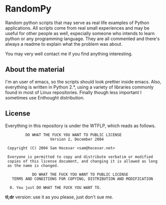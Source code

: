 RandomPy
=====

Random python scripts that may serve as real life examples of Python
applications. All scripts come from real small experiences and may be
useful for other people as well, especially someone who intends to learn
python or any programming language. They are all commented and there's 
always a readme to explain what the problem was about.

You may very well contact me if you find anything interesting.


About the material
------

I'm an user of emacs, so the scripts should look prettier inside emacs.
Also, everything is written in Python 2.*, using a variety of
libraries commonly found in most of Linux repositories. Finally
though less important I sometimes use Enthought distribution.


License
------

Everything in this repository is under the WTFLP, which reads as follows.

```
	     DO WHAT THE FUCK YOU WANT TO PUBLIC LICENSE 
                    Version 2, December 2004 

 Copyright (C) 2004 Sam Hocevar <sam@hocevar.net> 

 Everyone is permitted to copy and distribute verbatim or modified 
 copies of this license document, and changing it is allowed as long 
 as the name is changed. 

            DO WHAT THE FUCK YOU WANT TO PUBLIC LICENSE 
   TERMS AND CONDITIONS FOR COPYING, DISTRIBUTION AND MODIFICATION 

  0. You just DO WHAT THE FUCK YOU WANT TO.
```

**tl;dr** version: use it as you please, just don't sue me.
